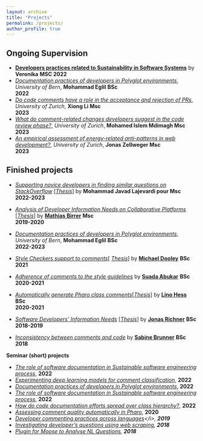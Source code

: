 ```yaml
---
layout: archive
title: "Projects"
permalink: /projects/
author_profile: true
---
```


<b>Ongoing Supervision</b><br>
--

* <b>[Developers practices related to Sustainability in Software Systems](https://poojaruhal.github.io/projects/project-developers-practices-sustainability-software)</b> by
  <b>Veronika</b>
  <b> MSC </b>
  <b> 2022 </b>
* <i>[Documentation practices of developers in Polyglot environments](https://poojaruhal.github.io/projects/project-documentation-practices-developers-polyglot-environments)</i>,
  <i>University of Bern</i>,
  <b> Mohammad Eglil</b>
  <b> BSc</b>  
  <b> 2022 </b>
* <i>[Do code comments have a role in the acceptance and rejection of PRs](https://poojaruhal.github.io/projects/project-comments-role-pull-requests)</i>,
  <i>University of Zurich</i>,
  <b> Xiong	Li </b>
  <b> Msc</b>  
  <b> 2023 </b>
* <i>[What do comment-related changes developers suggest in the code review phase?](https://poojaruhal.github.io/projects/project-comment-changes-code-review)</i>,
  <i>University of Zurich</i>,
  <b> Mohamed Islem	Mdimagh </b>
  <b> Msc</b>  
  <b> 2023 </b>
* <i>[An empirical assessment of energy-related anti-patterns in web development?](https://poojaruhal.github.io/projects/project-energy-related-anti-patterns)</i>,
  <i>University of Zurich</i>,
  <b> Jonas	Zellweger </b>
  <b> Msc</b>  
  <b> 2023 </b>

<b> Finished projects </b>
---

* <i>[Supporting novice developers in finding similar questions on StackOverflow](https://seg.inf.unibe.ch/theses/finished/)</i>
  [<i>[Thesis](https://seg.inf.unibe.ch/theses/finished/)</i>] by
  <b>Mohammad Javad Lajevardi pour </b>
  <b> Msc</b>  
  <b> 2022-2023 </b>
* <i>[Analysis of Developer Information Needs on Collaborative Platforms](http://scg.unibe.ch/archive/masters/Birr20a.pdf)</i>
[<i>[Thesis](http://scg.unibe.ch/archive/masters/Birr20a.pdf)</i>] by
<b>[Mathias Birrer](http://scg.unibe.ch/wiki/alumni/MathiasBirrer)</b>
  <b> Msc</b>  
<b> 2019-2020 </b>

* <i>[Documentation practices of developers in Polyglot environments](https://poojaruhal.github.io/projects/Project-documentation-practices-developers-Polyglot-environments)</i>,
  <i>University of Bern</i>,
<b> Mohammad Eglil</b>
<b> BSc</b>  
<b> 2022-2023 </b>
* <i>[Style Checkers support to comments](http://scg.unibe.ch/wiki/projects/mastersbachelorsprojects/Commenting-conventions-in-style-guidelines-style-checkers)</i>[<i>
[Thesis](http://scg.unibe.ch/archive/projects/Dool21a.pdf)</i>] by
<b>[Michael Dooley](http://scg.unibe.ch/wiki/students/MichaelDooley)</b>
<b> BSc</b>  
<b> 2021 </b>
* <i>[Adherence of comments to the style guidelines](http://scg.unibe.ch/wiki/projects/mastersbachelorsprojects/Adherence-of-class-comments-style-guidelines)</i> by
<b>[Suada Abukar](http://scg.unibe.ch/wiki/students/SuadaAbukar)</b>
<b> BSc</b>
<b> 2020-2021 </b>
* <i>[Automatically generate Pharo class comments](http://scg.unibe.ch/wiki/projects/mastersbachelorsprojects/Automatically-generate-Pharo-class-comments)</i>[<i>[Thesis](http://scg.unibe.ch/archive/projects/Hess21a.pdf)</i>] by
<b>[Lino Hess](http://scg.unibe.ch/wiki/students/LinoHess)</b>
  <b> BSc</b>  
<b> 2020-2021 </b>
* <i>[Software Developers' Information Needs](http://scg.unibe.ch/wiki/projects/mastersbachelorsprojects/Derive-the-context)</i> [<i>[Thesis](http://scg.unibe.ch/archive/projects/Rich19a.pdf)</i>] by
<b>[Jonas Richner](http://scg.unibe.ch/wiki/alumni/JonasRichner)</b>
  <b> BSc</b>  
<b> 2018-2019 </b>
* <i>[Inconsistency between comments and code](http://scg.unibe.ch/wiki/projects/mastersbachelorsprojects/Analyzing-the-inconsistency-between-comments-and-source-code-in-Pharo)</i> by
<b> [Sabine Brunner](http://scg.unibe.ch/wiki/alumni/SabineBrunner)</b>
  <b> BSc</b>  
<b> 2018 </b>


<b> Seminar (short) projects </b>
* <i>[The role of software documentation in Sustainable software engineering process](https://poojaruhal.github.io/projects/Project-developers-practices-sustainability-software)</i>, 
<b> 2022 </b>
* <i>[Experimenting deep learning models for comment classification](https://www.digitale-nachhaltigkeit.unibe.ch/studies/bachelor_s__and_master_s_theses_at_inf/natural_language_processing/developing_a_tool_to_classify_types_of_information_from_comments/index_eng.html)</i>, 
<b> 2022 </b>
* <i>[Documentation practices of developers in Polyglot environments](https://seg.inf.unibe.ch/teaching/current/seminars-topics-22/)</i>, 
<b> 2022 </b>
* <i>[The role of software documentation in Sustainable software engineering process](https://seg.inf.unibe.ch/teaching/current/seminars-topics-22/)</i>, 
<b> 2022 </b>
* <i>[How do code documentation efforts spread over class hierarchy?](https://seg.inf.unibe.ch/teaching/current/seminars-topics-22/)</i>, 
<b> 2022 </b>
* <i>[Assessing comment quality automatically in Pharo](http://scg.unibe.ch/wiki/projects/mastersbachelorsprojects/Assess-quality-of-pharo-comments)</i>, 
<b> 2020 </b>
* <i>[Developer commenting practices across languages](http://scg.unibe.ch/wiki/projects/mastersbachelorsprojects/How-class-comments-differ-in-common-programming-languages?)</i>, 
<b> 2019 </b>
* <i>[Investigating developer’s questions using web scraping](http://scg.unibe.ch/wiki/projects/mastersbachelorsprojects/Investigating-developer___s-questions-using-web-scraping)</i>, 
<b> 2018 </b>
* <i>[Plugin for Moose to Analyse NL Questions](http://scg.unibe.ch/wiki/projects/archive/Moose-plugin-for-nlp)</i>, 
<b> 2018 </b>